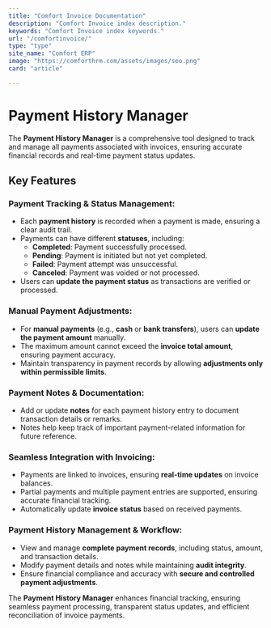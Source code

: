 ```yaml
---
title: "Comfort Invoice Documentation"
description: "Comfort Invoice index description."
keywords: "Comfort Invoice index keywords."
url: "/comfortinvoice/"
type: "type"
site_name: "Comfort ERP"
image: "https://comforthrm.com/assets/images/seo.png"
card: "article"

---
```


# Payment History Manager

The **Payment History Manager** is a comprehensive tool designed to track and manage all payments associated with invoices, ensuring accurate financial records and real-time payment status updates.

## Key Features ##

### **Payment Tracking & Status Management**:
+ Each **payment history** is recorded when a payment is made, ensuring a clear audit trail.
+ Payments can have different **statuses**, including:
    - **Completed**: Payment successfully processed.
    - **Pending**: Payment is initiated but not yet completed.
    - **Failed**: Payment attempt was unsuccessful.
    - **Canceled**: Payment was voided or not processed.
+ Users can **update the payment status** as transactions are verified or processed.

### **Manual Payment Adjustments**:
+ For **manual payments** (e.g., **cash** or **bank transfers**), users can **update the payment amount** manually.
+ The maximum amount cannot exceed the **invoice total amount**, ensuring payment accuracy.
+ Maintain transparency in payment records by allowing **adjustments only within permissible limits**.

### **Payment Notes & Documentation**:
+ Add or update **notes** for each payment history entry to document transaction details or remarks.
+ Notes help keep track of important payment-related information for future reference.

### **Seamless Integration with Invoicing**:
+ Payments are linked to invoices, ensuring **real-time updates** on invoice balances.
+ Partial payments and multiple payment entries are supported, ensuring accurate financial tracking.
+ Automatically update **invoice status** based on received payments.

### **Payment History Management & Workflow**:
+ View and manage **complete payment records**, including status, amount, and transaction details.
+ Modify payment details and notes while maintaining **audit integrity**.
+ Ensure financial compliance and accuracy with **secure and controlled payment adjustments**.

The **Payment History Manager** enhances financial tracking, ensuring seamless payment processing, transparent status updates, and efficient reconciliation of invoice payments.
